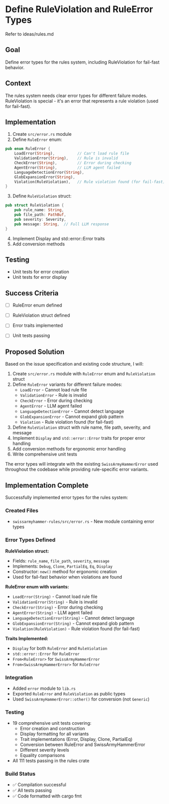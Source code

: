 # Define RuleViolation and RuleError Types

Refer to ideas/rules.md

## Goal

Define error types for the rules system, including RuleViolation for fail-fast behavior.

## Context

The rules system needs clear error types for different failure modes. RuleViolation is special - it's an error that represents a rule violation (used for fail-fast).

## Implementation

1. Create `src/error.rs` module
2. Define `RuleError` enum:
```rust
pub enum RuleError {
    LoadError(String),          // Can't load rule file
    ValidationError(String),    // Rule is invalid
    CheckError(String),         // Error during checking
    AgentError(String),         // LLM agent failed
    LanguageDetectionError(String),
    GlobExpansionError(String),
    Violation(RuleViolation),   // Rule violation found (for fail-fast)
}
```

3. Define `RuleViolation` struct:
```rust
pub struct RuleViolation {
    pub rule_name: String,
    pub file_path: PathBuf,
    pub severity: Severity,
    pub message: String,  // Full LLM response
}
```

4. Implement Display and std::error::Error traits
5. Add conversion methods

## Testing

- Unit tests for error creation
- Unit tests for error display

## Success Criteria

- [ ] RuleError enum defined
- [ ] RuleViolation struct defined
- [ ] Error traits implemented
- [ ] Unit tests passing



## Proposed Solution

Based on the issue specification and existing code structure, I will:

1. Create `src/error.rs` module with `RuleError` enum and `RuleViolation` struct
2. Define `RuleError` variants for different failure modes:
   - `LoadError` - Cannot load rule file
   - `ValidationError` - Rule is invalid
   - `CheckError` - Error during checking
   - `AgentError` - LLM agent failed
   - `LanguageDetectionError` - Cannot detect language
   - `GlobExpansionError` - Cannot expand glob pattern
   - `Violation` - Rule violation found (for fail-fast)
3. Define `RuleViolation` struct with rule name, file path, severity, and message
4. Implement `Display` and `std::error::Error` traits for proper error handling
5. Add conversion methods for ergonomic error handling
6. Write comprehensive unit tests

The error types will integrate with the existing `SwissArmyHammerError` used throughout the codebase while providing rule-specific error variants.


## Implementation Complete

Successfully implemented error types for the rules system:

### Created Files
- `swissarmyhammer-rules/src/error.rs` - New module containing error types

### Error Types Defined

**RuleViolation struct:**
- Fields: `rule_name`, `file_path`, `severity`, `message`
- Implements: `Debug`, `Clone`, `PartialEq`, `Eq`, `Display`
- Constructor: `new()` method for ergonomic creation
- Used for fail-fast behavior when violations are found

**RuleError enum with variants:**
- `LoadError(String)` - Cannot load rule file
- `ValidationError(String)` - Rule is invalid
- `CheckError(String)` - Error during checking
- `AgentError(String)` - LLM agent failed
- `LanguageDetectionError(String)` - Cannot detect language
- `GlobExpansionError(String)` - Cannot expand glob pattern
- `Violation(RuleViolation)` - Rule violation found (for fail-fast)

**Traits Implemented:**
- `Display` for both `RuleError` and `RuleViolation`
- `std::error::Error` for `RuleError`
- `From<RuleError>` for `SwissArmyHammerError`
- `From<SwissArmyHammerError>` for `RuleError`

### Integration
- Added `error` module to `lib.rs`
- Exported `RuleError` and `RuleViolation` as public types
- Used `SwissArmyHammerError::other()` for conversion (not `Generic`)

### Testing
- 19 comprehensive unit tests covering:
  - Error creation and construction
  - Display formatting for all variants
  - Trait implementations (Error, Display, Clone, PartialEq)
  - Conversion between RuleError and SwissArmyHammerError
  - Different severity levels
  - Equality comparisons
- All 111 tests passing in the rules crate

### Build Status
- ✅ Compilation successful
- ✅ All tests passing
- ✅ Code formatted with cargo fmt